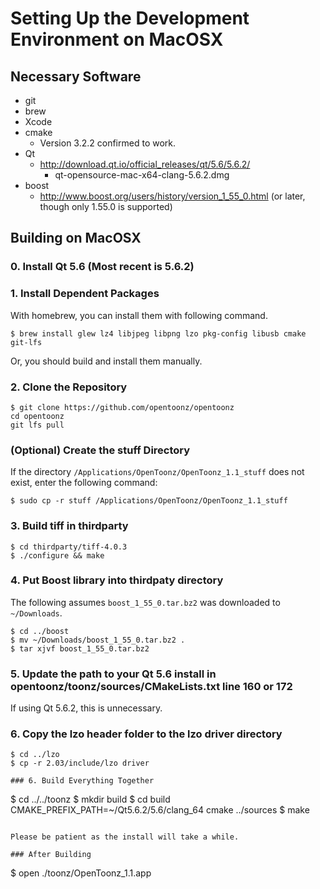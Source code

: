 
# Setting Up the Development Environment on MacOSX

## Necessary Software

- git
- brew
- Xcode
- cmake
  - Version 3.2.2 confirmed to work.
- Qt
  - http://download.qt.io/official_releases/qt/5.6/5.6.2/
    - qt-opensource-mac-x64-clang-5.6.2.dmg
- boost
  - http://www.boost.org/users/history/version_1_55_0.html (or later, though only 1.55.0 is supported)

## Building on MacOSX

### 0. Install Qt 5.6 (Most recent is 5.6.2)

### 1. Install Dependent Packages

With homebrew, you can install them with following command.

```
$ brew install glew lz4 libjpeg libpng lzo pkg-config libusb cmake git-lfs
```

Or, you should build and install them manually.


### 2. Clone the Repository

```
$ git clone https://github.com/opentoonz/opentoonz
cd opentoonz
git lfs pull
```

### (Optional) Create the stuff Directory

If the directory `/Applications/OpenToonz/OpenToonz_1.1_stuff` does not exist, enter the following command:

```
$ sudo cp -r stuff /Applications/OpenToonz/OpenToonz_1.1_stuff
```

### 3. Build tiff in thirdparty

```
$ cd thirdparty/tiff-4.0.3
$ ./configure && make
```

### 4. Put Boost library into thirdpaty directory
The following assumes `boost_1_55_0.tar.bz2` was downloaded to `~/Downloads`.

```
$ cd ../boost
$ mv ~/Downloads/boost_1_55_0.tar.bz2 .
$ tar xjvf boost_1_55_0.tar.bz2
```

### 5. Update the path to your Qt 5.6 install in opentoonz/toonz/sources/CMakeLists.txt line 160 or 172 
If using Qt 5.6.2, this is unnecessary.

### 6. Copy the lzo header folder to the lzo driver directory

```
$ cd ../lzo
$ cp -r 2.03/include/lzo driver

### 6. Build Everything Together

```
$ cd ../../toonz
$ mkdir build
$ cd build
  CMAKE_PREFIX_PATH=~/Qt5.6.2/5.6/clang_64 cmake ../sources
$ make
```

Please be patient as the install will take a while.

### After Building

```
$ open ./toonz/OpenToonz_1.1.app
```
